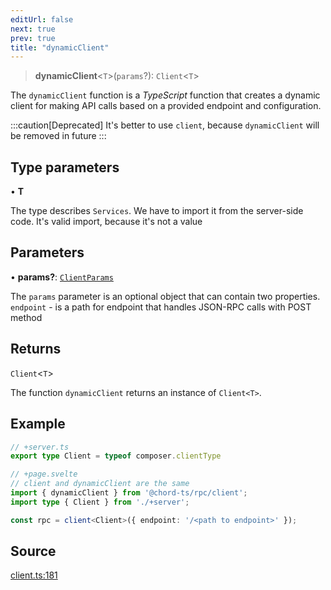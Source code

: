 ```yaml
---
editUrl: false
next: true
prev: true
title: "dynamicClient"
---
```


> **dynamicClient**\<`T`\>(`params`?): `Client`\<`T`\>

The `dynamicClient` function is a _TypeScript_ function that creates a dynamic client for making API
calls based on a provided endpoint and configuration.

:::caution[Deprecated]
It's better to use `client`, because `dynamicClient` will be removed in future
:::

## Type parameters

• **T**

The type describes `Services`. We have to import it from the server-side code. It's valid import, because it's not a value

## Parameters

• **params?**: [`ClientParams`](../type-aliases/ClientParams.md)

The `params` parameter is an optional object that can contain two properties. 
`endpoint` - is a path for endpoint that handles JSON-RPC calls with POST method

## Returns

`Client`\<`T`\>

The function `dynamicClient` returns an instance of `Client<T>`.

## Example

```typescript
// +server.ts
export type Client = typeof composer.clientType

// +page.svelte
// client and dynamicClient are the same
import { dynamicClient } from '@chord-ts/rpc/client';
import type { Client } from './+server';

const rpc = client<Client>({ endpoint: '/<path to endpoint>' });
```

## Source

[client.ts:181](https://github.com/chord-ts/rpc/blob/1be4c49/src/client.ts#L181)
